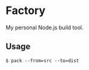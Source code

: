 Factory
=======

My personal Node.js build tool.

Usage
-----

~~~ txt
$ pack --from=src --to=dist
~~~
